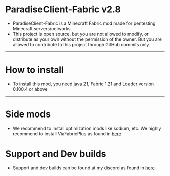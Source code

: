 # ParadiseClient-Fabric v2.8

* ParadiseClient-Fabric is a Minecraft Fabric mod made for pentesting Minecraft servers/networks.
* This project is open source, but you are not allowed to modify, or distribute as your own without the permission of the owner. But you are allowed to contribute to this project through GitHub commits only.
 ---
# How to install
* To install this mod, you need java 21, Fabric 1.21 and Loader version 0.100.4 or above
---
# Side mods
* We recommend to install optimization mods like sodium, etc. We highly recommend to install ViaFabricPlus as found in [here](https://modrinth.com/mod/viafabricplus)
# Support and Dev builds
* Support and dev builds can be found at my discord as found in [here](https://discord.gg/3meyfSZ37J)